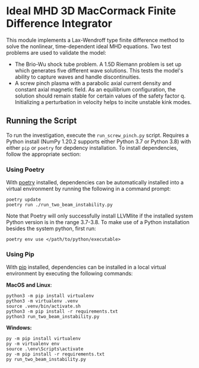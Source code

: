 # Ideal MHD 3D MacCormack Finite Difference Integrator

This module implements a Lax-Wendroff type finite difference method to solve the nonlinear, time-dependent ideal MHD equations. Two test problems are used to validate the model:

- The Brio-Wu shock tube problem. A 1.5D Riemann problem is set up which generates five different wave solutions. This tests the model's ability to capture waves and handle discontinuities.
- A screw pinch plasma with a parabolic axial current density and constant axial magnetic field. As an equilibrium configuration, the solution should remain stable for certain values of the safety factor q. Initializing a perturbation in velocity helps to incite unstable kink modes.

## Running the Script

To run the investigation, execute the `run_screw_pinch.py` script. Requires a Python install (NumPy 1.20.2 supports either Python 3.7 or Python 3.8) with either `pip` or `poetry` for depdency installation. To install dependencies, follow the appropriate section:

### Using Poetry

With [poetry](https://python-poetry.org/) installed, dependencies can be automatically installed into a virtual environment by running the following in a command prompt:

```
poetry update
poetry run ./run_two_beam_instability.py
```

Note that Poetry will only successfully install LLVMlite if the installed system Python version is in the range 3.7-3.8. To make use of a Python installation besides the system python, first run:

```
poetry env use </path/to/python/executable>
```

### Using Pip

With [pip](https://pypi.org/project/pip/) installed, dependencies can be installed in a local virtual environment by executing the following commands:

**MacOS and Linux**:


```
python3 -m pip install virtualenv
python3 -m virtualenv .venv
source .venv/bin/activate.sh
python3 -m pip install -r requirements.txt
python3 run_two_beam_instability.py
```

**Windows:**

```
py -m pip install virtualenv
py -m virtualenv env
source .\env\Scripts\activate
py -m pip install -r requirements.txt
py run_two_beam_instability.py
```